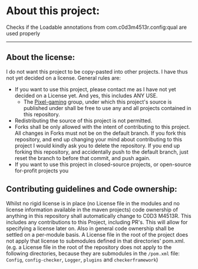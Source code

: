 # About this project:
Checks if the Loadable annotations from com.c0d3m4513r.config:qual are used properly
__________

## About the license:

I do not want this project to be copy-pasted into other projects.
I have thus not yet decided on a license.
General rules are:
- If you want to use this project, please contact me as I have not yet decided on a License yet. And yes, this includes ANY USE.
    - The [Pixel-gaming](https://pixelgaming.co) group, under which this project's source is published under shall be free to use any and all projects contained in this repository.
- Redistributing the source of this project is not permitted.
- Forks shall be only allowed with the intent of contributing to this project.
  All changes in Forks must not be on the default branch.
  If you fork this repository, and end up changing your mind about contributing to this project I would kindly ask you to delete the repository.
  If you end up forking this repository, and accidentally push to the default branch, just reset the branch to before that commit, and push again.
- If you want to use this project in closed-source projects, or open-source for-profit projects you

## Contributing guidelines and Code ownership:

Whilst no rigid license is in place (no License file in the modules and no license information available in the maven projects) code ownership of anything in this repository shall automatically change to C0D3 M4513R.
This includes any contributions to this Project, including PR's.
This will allow for specifying a license later on.
Also in general code ownership shall be settled on a per-module basis.
A License file in the root of the project does not apply that license to submodules defined in that directories' pom.xml. (e.g. a License file in the root of the repository does not apply to the following directories, because they are submodules in the `/pom.xml` file: `Config`, `config-checker`, `Logger`, `plugins` and `checkerframework`)
